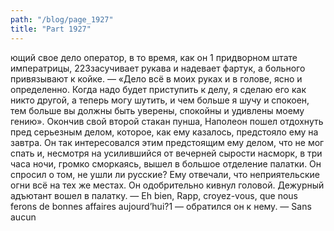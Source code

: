```yaml
---
path: "/blog/page_1927"
title: "Part 1927"
---
```


ющий свое дело оператор, в то время, как он 1 придворном штате императрицы,
223засучивает рукава и надевает фартук, а больного привязывают к койке. — «Дело всё в моих руках и в голове, ясно и определенно. Когда надо будет приступить к делу, я сделаю его как никто другой, а теперь могу шутить, и чем больше я шучу и спокоен, тем больше вы должны быть уверены, спокойны и удивлены моему гению».
Окончив свой второй стакан пунша, Наполеон пошел отдохнуть пред серьезным делом, которое, как ему казалось, предстояло ему на завтра.
Он так интересовался этим предстоящим ему делом, что не мог спать и, несмотря на усилившийся от вечерней сырости насморк, в три часа ночи, громко сморкаясь, вышел в большое отделение палатки. Он спросил о том, не ушли ли русские? Ему отвечали, что неприятельские огни всё на тех же местах. Он одобрительно кивнул головой.
Дежурный адъютант вошел в палатку.
— Eh bien, Rapp, croyez-vous, que nous ferons de bonnes affaires aujourd’hui?1 — обратился он к нему.
— Sans aucun 
